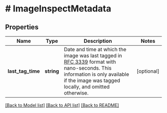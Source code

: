 # # ImageInspectMetadata

## Properties

Name | Type | Description | Notes
------------ | ------------- | ------------- | -------------
**last_tag_time** | **string** | Date and time at which the image was last tagged in [RFC 3339](https://www.ietf.org/rfc/rfc3339.txt) format with nano-seconds.  This information is only available if the image was tagged locally, and omitted otherwise. | [optional]

[[Back to Model list]](../../README.md#models) [[Back to API list]](../../README.md#endpoints) [[Back to README]](../../README.md)
